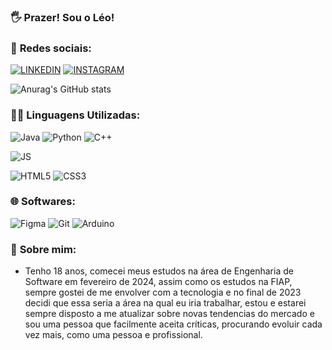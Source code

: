 ### 🖐 **Prazer! Sou o Léo!**

### 📱 **Redes sociais**:
[![LINKEDIN](https://img.shields.io/badge/linkedin-%230077B5.svg?style=for-the-badge&logo=linkedin&logoColor=white)](https://www.linkedin.com/in/leonardo-rocha-scarpitta-26a28629b/)
[![INSTAGRAM](https://img.shields.io/badge/Instagram-E4405F?style=for-the-badge&logo=instagram&logoColor=white)](https://instagram.com/leonardo.rscarpitta)

![Anurag's GitHub stats](https://github-readme-stats.vercel.app/api?username=leonardorscarpitta&show_icons=true&theme=radical)

### 👨‍💻 **Linguagens Utilizadas**:
![Java](https://img.shields.io/badge/Java-%23071329?style=flat&logo=intellijidea&logoColor=%233776AB) ![Python](https://img.shields.io/badge/Python-%23071329?style=flat&logo=python&logoColor=%233776AB) ![C++](https://img.shields.io/badge/C++-%23071329?style=flat&logo=cplusplus&logoColor=%2300599C)

![JS](https://img.shields.io/badge/JS-%23071329?style=flat&logo=javascript&logoColor=%23F7DF1E) 

![HTML5](https://img.shields.io/badge/HTML5-%23071329?style=flat&logo=html5&logoColor=%23E34F26) ![CSS3](https://img.shields.io/badge/CSS3-%23071329?style=flat&logo=css3&logoColor=%231572B6) 

### 🌐 **Softwares**:
![Figma](https://img.shields.io/badge/Figma-%23071329?style=flat&logo=figma&logoColor=%23F24E1E) ![Git](https://img.shields.io/badge/Git-%23071329?style=flat&logo=git&logoColor=%23F05032) ![Arduino](https://img.shields.io/badge/Arduino-%23071329?style=flat&logo=arduino&logoColor=%2300878F)

### 📑 **Sobre mim**:
- Tenho 18 anos, comecei meus estudos na área de Engenharia de Software em fevereiro de 2024, assim como os estudos na FIAP, sempre gostei de me envolver com a tecnologia e no final de 2023 decidi que essa seria a área na qual eu iria trabalhar, estou e estarei sempre disposto a me atualizar sobre novas tendencias do mercado e sou uma pessoa que facilmente aceita críticas, procurando evoluir cada vez mais, como uma pessoa e profissional.
